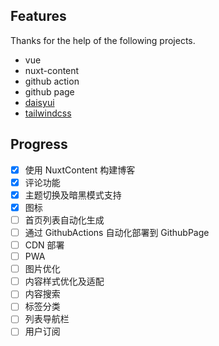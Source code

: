 ## Features

Thanks for the help of the following projects.

- vue
- nuxt-content
- github action
- github page
- [daisyui](https://github.com/saadeghi/daisyui)
- [tailwindcss](https://tailwindcss.com/)

## Progress

- [x] 使用 NuxtContent 构建博客
- [x] 评论功能
- [x] 主题切换及暗黑模式支持
- [x] 图标
- [ ] 首页列表自动化生成
- [ ] 通过  GithubActions 自动化部署到 GithubPage
- [ ] CDN 部署
- [ ] PWA
- [ ] 图片优化
- [ ] 内容样式优化及适配
- [ ] 内容搜索
- [ ] 标签分类
- [ ] 列表导航栏
- [ ] 用户订阅 
